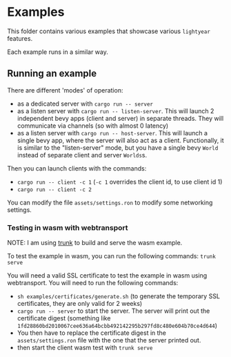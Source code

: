 # Examples

This folder contains various examples that showcase various `lightyear` features.

Each example runs in a similar way.

## Running an example

There are different 'modes' of operation:

- as a dedicated server with `cargo run -- server`
- as a listen server with `cargo run -- listen-server`. This will launch 2 independent bevy apps (client and server) in
  separate threads.
  They will communicate via channels (so with almost 0 latency)
- as a listen server with `cargo run -- host-server`. This will launch a single bevy app, where the server will also act
  as a client. Functionally, it is similar to the "listen-server" mode, but you have a single bevy `World` instead of
  separate client and server `Worlds`s.

Then you can launch clients with the commands:

- `cargo run -- client -c 1` (`-c 1` overrides the client id, to use client id 1)
- `cargo run -- client -c 2`

You can modify the file `assets/settings.ron` to modify some networking settings.

### Testing in wasm with webtransport

NOTE: I am using [trunk](https://trunkrs.dev/) to build and serve the wasm example.

To test the example in wasm, you can run the following commands: `trunk serve`

You will need a valid SSL certificate to test the example in wasm using webtransport. You will need to run the following
commands:

- `sh examples/certificates/generate.sh` (to generate the temporary SSL certificates, they are only valid for 2 weeks)
- `cargo run -- server` to start the server. The server will print out the certificate digest (something
  like `1fd28860bd2010067cee636a64bcbb492142295b297fd8c480e604b70ce4d644`)
- You then have to replace the certificate digest in the `assets/settings.ron` file with the one that the server printed
  out.
- then start the client wasm test with `trunk serve`
